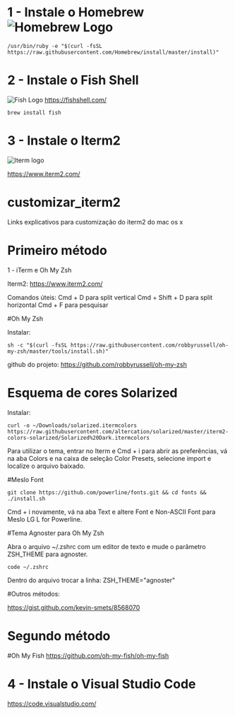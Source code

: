 # 1 - Instale o Homebrew ![Homebrew Logo](https://assets-cdn.github.com/images/icons/emoji/unicode/1f37a.png)

```shell
/usr/bin/ruby -e "$(curl -fsSL https://raw.githubusercontent.com/Homebrew/install/master/install)"
```

# 2 - Instale o Fish Shell 
![Fish Logo](https://fishshell.com/assets/img/screenshots/autosuggestion.png)
https://fishshell.com/

```shell
brew install fish
```

# 3 - Instale o Iterm2 
![Iterm logo](https://tighten.co/assets/img/blog/tools-iterm.jpg)

https://www.iterm2.com/

# customizar_iterm2
Links explicativos para customização do iterm2 do mac os x

# Primeiro método
1 - iTerm e Oh My Zsh

Iterm2: https://www.iterm2.com/

Comandos úteis:
Cmd + D para split vertical
Cmd + Shift + D para split horizontal
Cmd + F para pesquisar

#Oh My Zsh

Instalar:

```shell
sh -c "$(curl -fsSL https://raw.githubusercontent.com/robbyrussell/oh-my-zsh/master/tools/install.sh)"
```

github do projeto: https://github.com/robbyrussell/oh-my-zsh

# Esquema de cores Solarized

Instalar:
```shell
curl -o ~/Downloads/solarized.itermcolors https://raw.githubusercontent.com/altercation/solarized/master/iterm2-colors-solarized/Solarized%20Dark.itermcolors
```

Para utilizar o tema, entrar no Iterm e Cmd + i para abrir as preferências, vá na aba Colors e na caixa de seleção Color Presets, selecione import e localize o arquivo baixado.

#Meslo Font

```shell
git clone https://github.com/powerline/fonts.git && cd fonts && ./install.sh
```

Cmd + i novamente, vá na aba Text e altere Font e Non-ASCII Font para Meslo LG L for Powerline.

#Tema Agnoster para Oh My Zsh

Abra o arquivo ~/.zshrc com um editor de texto e mude o parâmetro ZSH_THEME para agnoster.

```shell
code ~/.zshrc
```

Dentro do arquivo trocar a linha: ZSH_THEME="agnoster"

#Outros métodos:

https://gist.github.com/kevin-smets/8568070

# Segundo método

#Oh My Fish
https://github.com/oh-my-fish/oh-my-fish

# 4 - Instale o Visual Studio Code

https://code.visualstudio.com/



